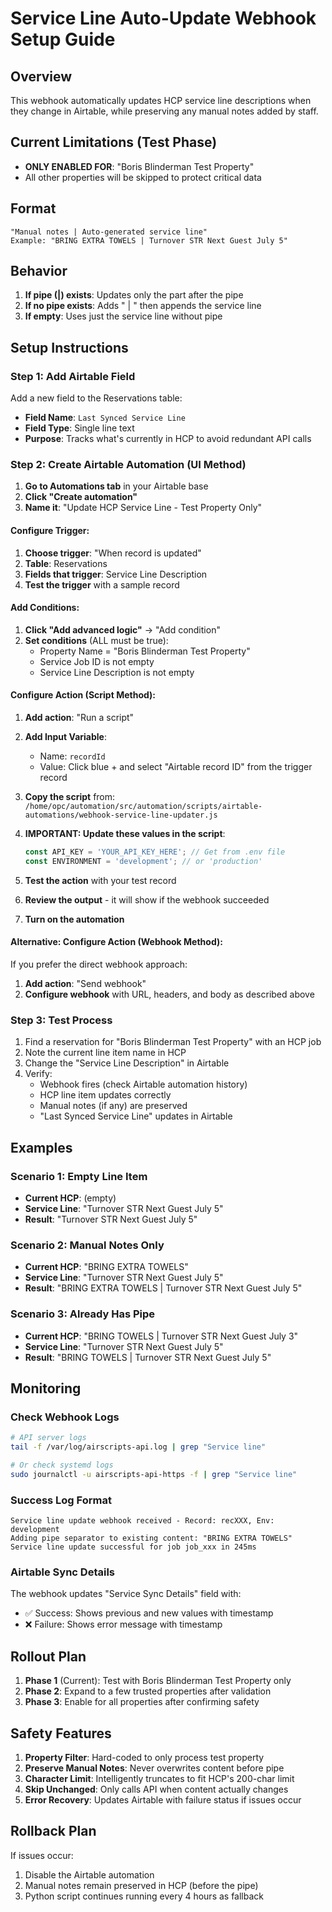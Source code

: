 # Service Line Auto-Update Webhook Setup Guide

## Overview
This webhook automatically updates HCP service line descriptions when they change in Airtable, while preserving any manual notes added by staff.

## Current Limitations (Test Phase)
- **ONLY ENABLED FOR**: "Boris Blinderman Test Property"
- All other properties will be skipped to protect critical data

## Format
```
"Manual notes | Auto-generated service line"
Example: "BRING EXTRA TOWELS | Turnover STR Next Guest July 5"
```

## Behavior
1. **If pipe (|) exists**: Updates only the part after the pipe
2. **If no pipe exists**: Adds " | " then appends the service line
3. **If empty**: Uses just the service line without pipe

## Setup Instructions

### Step 1: Add Airtable Field
Add a new field to the Reservations table:
- **Field Name**: `Last Synced Service Line`
- **Field Type**: Single line text
- **Purpose**: Tracks what's currently in HCP to avoid redundant API calls

### Step 2: Create Airtable Automation (UI Method)

1. **Go to Automations tab** in your Airtable base
2. **Click "Create automation"**
3. **Name it**: "Update HCP Service Line - Test Property Only"

#### Configure Trigger:
1. **Choose trigger**: "When record is updated"
2. **Table**: Reservations
3. **Fields that trigger**: Service Line Description
4. **Test the trigger** with a sample record

#### Add Conditions:
1. **Click "Add advanced logic"** → "Add condition"
2. **Set conditions** (ALL must be true):
   - Property Name = "Boris Blinderman Test Property"
   - Service Job ID is not empty
   - Service Line Description is not empty

#### Configure Action (Script Method):
1. **Add action**: "Run a script"
2. **Add Input Variable**:
   - Name: `recordId`
   - Value: Click blue + and select "Airtable record ID" from the trigger record

3. **Copy the script** from:
   `/home/opc/automation/src/automation/scripts/airtable-automations/webhook-service-line-updater.js`

4. **IMPORTANT: Update these values in the script**:
   ```javascript
   const API_KEY = 'YOUR_API_KEY_HERE'; // Get from .env file
   const ENVIRONMENT = 'development'; // or 'production'
   ```

5. **Test the action** with your test record
6. **Review the output** - it will show if the webhook succeeded
7. **Turn on the automation**

#### Alternative: Configure Action (Webhook Method):
If you prefer the direct webhook approach:
1. **Add action**: "Send webhook"
2. **Configure webhook** with URL, headers, and body as described above

### Step 3: Test Process

1. Find a reservation for "Boris Blinderman Test Property" with an HCP job
2. Note the current line item name in HCP
3. Change the "Service Line Description" in Airtable
4. Verify:
   - Webhook fires (check Airtable automation history)
   - HCP line item updates correctly
   - Manual notes (if any) are preserved
   - "Last Synced Service Line" updates in Airtable

## Examples

### Scenario 1: Empty Line Item
- **Current HCP**: (empty)
- **Service Line**: "Turnover STR Next Guest July 5"
- **Result**: "Turnover STR Next Guest July 5"

### Scenario 2: Manual Notes Only
- **Current HCP**: "BRING EXTRA TOWELS"
- **Service Line**: "Turnover STR Next Guest July 5"
- **Result**: "BRING EXTRA TOWELS | Turnover STR Next Guest July 5"

### Scenario 3: Already Has Pipe
- **Current HCP**: "BRING TOWELS | Turnover STR Next Guest July 3"
- **Service Line**: "Turnover STR Next Guest July 5"
- **Result**: "BRING TOWELS | Turnover STR Next Guest July 5"

## Monitoring

### Check Webhook Logs
```bash
# API server logs
tail -f /var/log/airscripts-api.log | grep "Service line"

# Or check systemd logs
sudo journalctl -u airscripts-api-https -f | grep "Service line"
```

### Success Log Format
```
Service line update webhook received - Record: recXXX, Env: development
Adding pipe separator to existing content: "BRING EXTRA TOWELS"
Service line update successful for job job_xxx in 245ms
```

### Airtable Sync Details
The webhook updates "Service Sync Details" field with:
- ✅ Success: Shows previous and new values with timestamp
- ❌ Failure: Shows error message with timestamp

## Rollout Plan

1. **Phase 1** (Current): Test with Boris Blinderman Test Property only
2. **Phase 2**: Expand to a few trusted properties after validation
3. **Phase 3**: Enable for all properties after confirming safety

## Safety Features

1. **Property Filter**: Hard-coded to only process test property
2. **Preserve Manual Notes**: Never overwrites content before pipe
3. **Character Limit**: Intelligently truncates to fit HCP's 200-char limit
4. **Skip Unchanged**: Only calls API when content actually changes
5. **Error Recovery**: Updates Airtable with failure status if issues occur

## Rollback Plan

If issues occur:
1. Disable the Airtable automation
2. Manual notes remain preserved in HCP (before the pipe)
3. Python script continues running every 4 hours as fallback